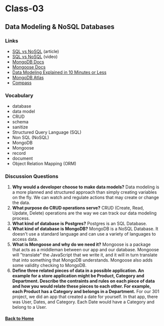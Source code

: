 # Class-03
## Data Modeling & NoSQL Databases


### Links
- [SQL vs NoSQL](https://www.xplenty.com/blog/the-sql-vs-nosql-difference/) (article)
- [SQL vs NoSQL](https://www.youtube.com/watch?v=ZS_kXvOeQ5Y) (video)
- [MongoDB Docs](https://docs.mongodb.com/manual/)
- [Mongoose Docs](https://mongoosejs.com/docs/)
- [Data Modeling Explained in 10 Minutes or Less](https://www.credera.com/blog/technology-solutions/data-modeling-explained-in-10-minutes-or-less/)
- [MongoDB Atlas](https://docs.atlas.mongodb.com/)
- [Compass](https://www.mongodb.com/products/compass)


### Vocabulary
- database
- data model
- CRUD
- schema
- sanitize
- Structured Query Language (SQL)
- Non SQL (NoSQL)
- MongoDB
- Mongoose
- record
- document
- Object Relation Mapping (ORM)


### Discussion Questions
1. **Why would a developer choose to make data models?** Data modeling is a more planned and structured approach than simply creating variables on the fly. We can watch and regulate actions that may create or change the data.
2. **What purpose do CRUD operations serve?** CRUD (Create, Read, Update, Delete) operations are the way we can track our data modeling process. 
3. **What kind of database is Postgres?** Postgres is an SQL Database.
4. **What kind of database is MongoDB?** MongoDB is a NoSQL Database. It doesn't use a standard language and can use a variety of languages to access data.
5. **What is Mongoose and why do we need it?** Mongoose is a package that acts as a middleman between our app and our database. Mongoose will "translate" the JavaScript that we write it, and it will in turn translate that into something that MongoDB understands. Mongoose also adds some validity checking to MongoDB.
6. **Define three related pieces of data in a possible application. An example for a store application might be Product, Category and Department. Describe the contraints and rules on each piece of data and how you would relate these pieces to each other. For example, each Product has a Category and belongs in a Department.** For our 301 project, we did an app that created a date for yourself. In that app, there was User, Dates, and Category. Each Date would have a Category and belong to a User.



#### [Back to Home](README.md)
